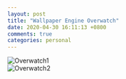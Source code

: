 ```yaml
---
layout: post
title: "Wallpaper Engine Overwatch"
date: 2020-04-30 16:11:13 +0800
comments: true
categories: personal
---
```


![Overwatch1](https://raw.githubusercontent.com/qiuhaidong/qiuhaidong.github.com/source/source/images/overwatch/overwatch1.jpg)  
![Overwatch2](https://raw.githubusercontent.com/qiuhaidong/qiuhaidong.github.com/source/source/images/overwatch/overwatch2.jpg)  

